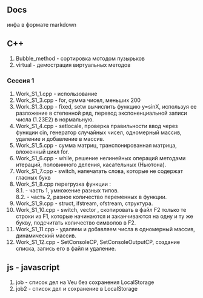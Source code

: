 ## Docs

инфа  в формате markdown

## C++    
1. Bubble_method - сортировка мотодом пузырьков    
2. virtual - демострация виртуальных методов    

### Сессия 1
>
1. Work_S1_1.cpp - использование <cmath>
2. Work_S1_3.cpp - for, сумма чисел, меньших 200
3. Work_S1_3.cpp - fixed, setw вычислить функцию y=sinX, используя ее разложение в степенной ряд,
перевод экспоненциальной записи числа (1.23E2) в нормальную.
4. Work_S1_4.cpp - setlocale, проверка правильности ввод через функции cin,
генератор случайных чисел, одномерный массив, удаление и добавление в массив.
5. Work_S1_5.cpp - сумма матриц, транспонированная матрица, вложенный цикл for.
6. Work_S1_6.cpp - while, решение нелинейных операций методами итераций, половинного деления,
касательных (Ньютона).
7. Work_S1_7.cpp - switch, напечатать слова, которые не содержат гласных букв
8. Work_S1_8.cpp перегрузка функции :   
  8.1. - часть 1, умножение разных типов.  
  8.2. - часть 2, разное количество переменных в функции.
9. Work_S1_9.cpp - struct, ifstream, ofstream,  структура.
10. Work_S1_10.cpp - switch, vector<string> , скопировать в файл F2 только те строки из F1, которые
начинаются и заканчиваются на одну и ту же букву, подсчитать количество символов в F2.
11. Work_S1_11.cpp - удаляем и добавляем числа в одномерный массив, динамический массив.
12. Work_S1_12.cpp - SetConsoleCP, SetConsoleOutputCP, создание списка, запись его в файл и удаление.
>


## js - javascript    
1. job - список дел на Veu без сохранения LocalStorage
2. job2 - список дел и сохранение в LocalStorage
